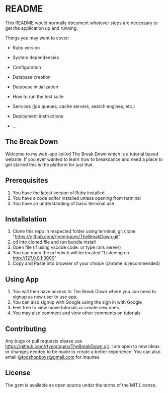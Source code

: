 # README

This README would normally document whatever steps are necessary to get the
application up and running.

Things you may want to cover:

* Ruby version

* System dependencies

* Configuration

* Database creation

* Database initialization

* How to run the test suite

* Services (job queues, cache servers, search engines, etc.)

* Deployment instructions

* ...

The Break Down  
---------------

Welcome to my web-app called The Break Down which is a tutorial based website. If you ever wanted to learn how to breakdance and need a place to get started this is the platform for just that. 

Prerequisites
-------------
1. You have the latest version of Ruby installed
2. You have a code editor installed unless opening from terminal
2. You have an understanding of basic terminal use  

Installalation
---------------
1. Clone this repo in respected folder using terminal, git clone "https://github.com/rtyenriques/TheBreakDown.git"
2. cd into cloned file and run bundle install
3. Open file (if using vscode code. or type rails server)
4. You can open the url which will be located "Listening on http://127.0.0.1:3000"
5. Copy and Paste into browser of your choice (chrome is recommended)


Using App
---------------
1. You will then have access to The Break Down where you can need to signup as new user to use app.
2. You can also signup with Google using the sign in with Google 
3. Feel free to view move tutorials or create new ones
4. You may also comment and view other comments on tutorials

Contributing
---------------
Any bugs or pull requests please use https://github.com/rtyenriques/TheBreakDown.git. I am open to new ideas or changes needed to be made to create a better experience. You can also email @tooshopboys@gmail.com for inquires

License
------------
The gem is available as open source under the terms of the MIT License.